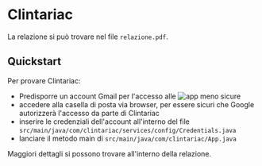 # Clintariac

La relazione si può trovare nel file `relazione.pdf`.

## Quickstart

Per provare Clintariac:

+ Predisporre un account Gmail per l'accesso alle ![app meno sicure](https://support.google.com/accounts/answer/6010255?hl=it)
+ accedere alla casella di posta via browser, per essere sicuri che Google autorizzerà l'accesso da parte di Clintariac
+ inserire le credenziali dell'account all'interno del file `src/main/java/com/clintariac/services/config/Credentials.java`
+ lanciare il metodo main di `src/main/java/com/clintariac/App.java`

Maggiori dettagli si possono trovare all'interno della relazione.